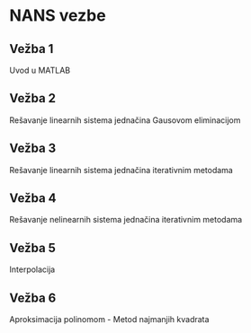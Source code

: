 # NANS vezbe

## Vežba 1
Uvod u MATLAB

## Vežba 2
Rešavanje linearnih sistema jednačina Gausovom eliminacijom

## Vežba 3
Rešavanje linearnih sistema jednačina iterativnim metodama

## Vežba 4
Rešavanje nelinearnih sistema jednačina iterativnim metodama

## Vežba 5
Interpolacija

## Vežba 6
Aproksimacija polinomom - Metod najmanjih kvadrata
